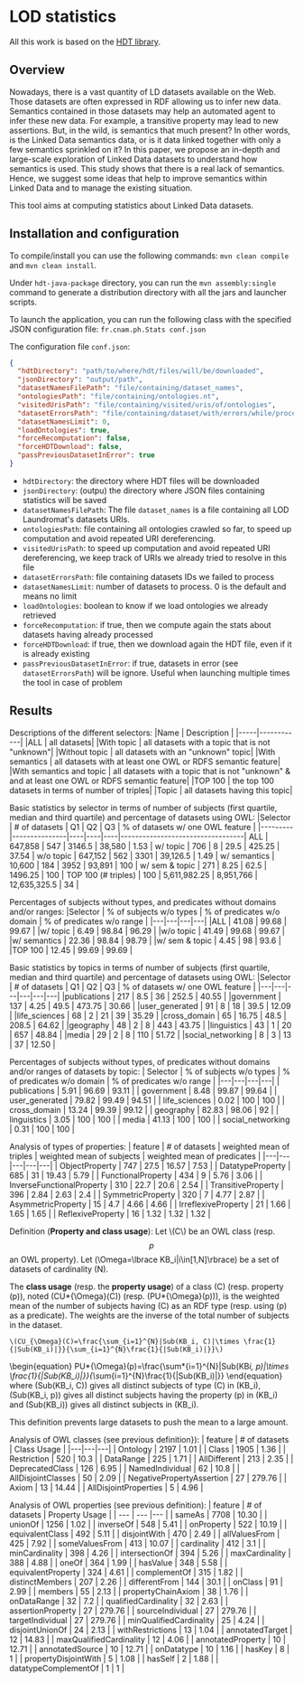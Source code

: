 # LOD statistics

All this work is based on the [HDT library](https://github.com/rdfhdt/hdt-java).

## Overview

Nowadays, there is a vast quantity of LD datasets available on the Web. Those datasets are often expressed in RDF allowing us to infer new data. Semantics contained in those datasets may help an automated agent to infer these new data. For example, a transitive property may lead to new assertions. But, in the wild, is semantics that much present? In other words, is the Linked Data semantics data, or is it data linked together with only a few semantics sprinkled on it? In this paper, we propose an in-depth and large-scale exploration of Linked Data datasets to understand how semantics is used. This study shows that there is a real lack of semantics. Hence, we suggest some ideas that help to improve semantics within Linked Data and to manage the existing situation.

This tool aims at computing statistics about Linked Data datasets.

## Installation and configuration

To compile/install you can use the following commands: `mvn clean compile` and `mvn clean install`.

Under `hdt-java-package` directory, you can run the `mvn assembly:single` command to generate a distribution directory with all the jars and launcher scripts.

To launch the application, you can run the following class with the specified JSON configuration file: `fr.cnam.ph.Stats conf.json`

The configuration file `conf.json`:

```json
{
  "hdtDirectory": "path/to/where/hdt/files/will/be/downloaded",
  "jsonDirectory": "output/path",
  "datasetNamesFilePath": "file/containing/dataset_names",
  "ontologiesPath": "file/containing/ontologies.nt",
  "visitedUrisPath": "file/containing/visited/uris/of/ontologies",
  "datasetErrorsPath": "file/containing/dataset/with/errors/while/processing",
  "datasetNamesLimit": 0,
  "loadOntologies": true,
  "forceRecomputation": false,
  "forceHDTDownload": false,
  "passPreviousDatasetInError": true
}
```

- `hdtDirectory`: the directory where HDT files will be downloaded
- `jsonDirectory`: (outpu) the directory where JSON files containing statistics will be saved
- `datasetNamesFilePath`: The file `dataset_names` is a file containing all LOD Laundromat's datasets URIs.
- `ontologiesPath`: file containing all ontologies crawled so far, to speed up computation and avoid repeated URI dereferencing.
- `visitedUrisPath`: to speed up computation and avoid repeated URI dereferencing, we keep track of URIs we already tried to resolve in this file
- `datasetErrorsPath`: file containing datasets IDs we failed to process
- `datasetNamesLimit`: number of datasets to process. 0 is the default and means no limit
- `loadOntologies`: boolean to know if we load ontologies we already retrieved
- `forceRecomputation`: if true, then we compute again the stats about datasets having already processed
- `forceHDTDownload`: if true, then we download again the HDT file, even if it is already existing
- `passPreviousDatasetInError`: if true, datasets in error (see `datasetErrorsPath`) will be ignore. Useful when launching multiple times the tool in case of problem

## Results

Descriptions of the different selectors:
|Name | Description |
|-----|------------|
|ALL | all datasets|
|With topic | all datasets with a topic that is not "unknown"|
|Without topic | all datasets with an "unknown" topic|
|With semantics | all datasets with at least one OWL or RDFS semantic feature|
|With semantics and topic | all datasets with a topic that is not "unknown" & and at least one OWL or RDFS semantic feature|
|TOP 100 | the top 100 datasets in terms of number of triples|
|Topic | all datasets having this topic|

Basic statistics by selector in terms of number of subjects (first quartile, median and third quartile) and percentage of datasets using OWL:
|Selector | # of datasets | Q1 | Q2 | Q3 | % of datasets w/ one OWL feature |
|---------|---------------|----|----|----|----------------------------------|
ALL | 647,858 | 547 | 3146.5 | 38,580 | 1.53 |
w/ topic | 706 | 8 | 29.5 | 425.25 | 37.54 |
w/o topic | 647,152 | 562 | 3301 | 39,126.5 | 1.49 |
w/ semantics | 10,600 | 184 | 3952 | 93,891 | 100 |
w/ sem \& topic | 271 | 8.25 | 62.5 | 1496.25 | 100 |
TOP 100 (# triples) | 100 | 5,611,982.25 | 8,951,766 | 12,635,325.5 | 34 |

Percentages of subjects without types, and predicates without domains and/or ranges:
|Selector | % of subjects w/o types | % of predicates w/o domain | % of predicates w/o range |
|---|---|---|---|
|ALL | 41.08 | 99.68 | 99.67 |
|w/ topic | 6.49 | 98.84 | 96.29 |
|w/o topic | 41.49 | 99.68 | 99.67 |
|w/ semantics | 22.36 | 98.84 | 98.79 |
|w/ sem \& topic | 4.45 | 98 | 93.6 |
|TOP 100 | 12.45 | 99.69 | 99.69 |

Basic statistics by topics in terms of number of subjects (first quartile, median and third quartile) and percentage of datasets using OWL:
|Selector | # of datasets | Q1 | Q2 | Q3 | % of datasets w/ one OWL feature |
|---|---|---|---|---|---|
|publications | 217 | 8.5 | 36 | 252.5 | 40.55 |
|government | 137 | 4.25 | 49.5 | 473.75 | 30.66 |
|user_generated | 91 | 8 | 18 | 39.5 | 12.09 |
|life_sciences | 68 | 2 | 21 | 39 | 35.29 |
|cross_domain | 65 | 16.75 | 48.5 | 208.5 | 64.62 |
|geography | 48 | 2 | 8 | 443 | 43.75 |
|linguistics | 43 | 1 | 20 | 657 | 48.84 |
|media | 29 | 2 | 8 | 110 | 51.72 |
|social_networking | 8 | 3 | 13 | 37 | 12.50 |

Percentages of subjects without types, of predicates without domains and/or ranges of datasets by topic:
| Selector | \% of subjects w/o types | \% of predicates w/o domain | \% of predicates w/o range |
|---|---|---|---|
| publications | 5.91 | 96.69 | 93.11 |
| government | 8.48 | 99.87 | 99.64 |
| user_generated | 79.82 | 99.49 | 94.51 |
| life_sciences | 0.02 | 100 | 100 |
| cross_domain | 13.24 | 99.39 | 99.12 |
| geography | 82.83 | 98.06 | 92 |
| linguistics | 3.05 | 100 | 100 |
| media | 41.13 | 100 | 100 |
| social_networking | 0.31 | 100 | 100 |

Analysis of types of properties:
| feature | # of datasets | weighted mean of triples | weighted mean of subjects | weighted mean of predicates |
|---|---|---|---|---|
| ObjectProperty | 747 | 27.5 | 16.57 | 7.53 |
| DatatypeProperty | 685 | 31 | 19.43 | 5.79 |
| FunctionalProperty | 434 | 9 | 5.76 | 3.06 |
| InverseFunctionalProperty | 310 | 22.7 | 20.6 | 2.54 |
| TransitiveProperty | 396 | 2.84 | 2.63 | 2.4 |
| SymmetricProperty | 320 | 7 | 4.77 | 2.87 |
| AsymmetricProperty | 15 | 4.7 | 4.66 | 4.66 |
| IrreflexiveProperty | 21 | 1.66 | 1.65 | 1.65 |
| ReflexiveProperty | 16 | 1.32 | 1.32 | 1.32 |

Definition (**Property and class usage**):
Let \\(C\\) be an OWL class (resp. $$p$$ an OWL property).
Let \(\Omega=\lbrace KB_i|i\in[1,N]\rbrace\) be a set of datasets of cardinality \(N\).

The **class usage** (resp. the **property usage**) of a class \(C\) (resp. property \(p\)), noted \(CU*{\Omega}(C)\) (resp. \(PU*{\Omega}(p)\)), is the weighted mean of the number of subjects having \(C\) as an RDF type (resp. using \(p\) as a predicate).
The weights are the inverse of the total number of subjects in the dataset.

    \(CU_{\Omega}(C)=\frac{\sum_{i=1}^{N}|Sub(KB_i, C)|\times \frac{1}{|Sub(KB_i)|}}{\sum_{i=1}^{N}\frac{1}{|Sub(KB_i)|}}\)

\begin{equation}
PU*{\Omega}(p)=\frac{\sum*{i=1}^{N}|Sub(KB*i, p)|\times \frac{1}{|Sub(KB_i)|}}{\sum*{i=1}^{N}\frac{1}{|Sub(KB_i)|}}
\end{equation}
where \(Sub(KB_i, C)\) gives all distinct subjects of type \(C\) in \(KB_i\),
\(Sub(KB_i, p)\) gives all distinct subjects having the property \(p\) in \(KB_i\)
and \(Sub(KB_i)\) gives all distinct subjects in \(KB_i\).

This definition prevents large datasets to push the mean to a large amount.

Analysis of OWL classes (see previous definition}):
| feature | # of datasets | Class Usage |
|---|---|---|
| Ontology | 2197 | 1.01 |
| Class | 1905 | 1.36 |
| Restriction | 520 | 10.3 |
| DataRange | 225 | 1.71 |
| AllDifferent | 213 | 2.35 |
| DeprecatedClass | 126 | 6.95 |
| NamedIndividual | 62 | 10.8 |
| AllDisjointClasses | 50 | 2.09 |
| NegativePropertyAssertion | 27 | 279.76 |
| Axiom | 13 | 14.44 |
| AllDisjointProperties | 5 | 4.96 |

Analysis of OWL properties (see previous definition):
| feature | # of datasets | Property Usage |
| --- | --- |--- |
| sameAs | 7708 | 10.30 |
| unionOf | 1256 | 1.02 |
| inverseOf | 548 | 5.41 |
| onProperty | 522 | 10.19 |
| equivalentClass | 492 | 5.11 |
| disjointWith | 470 | 2.49 |
| allValuesFrom | 425 | 7.92 |
| someValuesFrom | 413 | 10.07 |
| cardinality | 412 | 3.1 |
| minCardinality | 398 | 4.26 |
| intersectionOf | 394 | 5.26 |
| maxCardinality | 388 | 4.88 |
| oneOf | 364 | 1.99 |
| hasValue | 348 | 5.58 |
| equivalentProperty | 324 | 4.61 |
| complementOf | 315 | 1.82 |
| distinctMembers | 207 | 2.26 |
| differentFrom | 144 | 30.1 |
| onClass | 91 | 2.99 |
| members | 55 | 2.13 |
| propertyChainAxiom | 38 | 1.76 |
| onDataRange | 32 | 7.2 |
| qualifiedCardinality | 32 | 2.63 |
| assertionProperty | 27 | 279.76 |
| sourceIndividual | 27 | 279.76 |
| targetIndividual | 27 | 279.76 |
| minQualifiedCardinality | 25 | 4.24 |
| disjointUnionOf | 24 | 2.13 |
| withRestrictions | 13 | 1.04 |
| annotatedTarget | 12 | 14.83 |
| maxQualifiedCardinality | 12 | 4.06 |
| annotatedProperty | 10 | 12.71 |
| annotatedSource | 10 | 12.71 |
| onDatatype | 10 | 1.16 |
| hasKey | 8 | 1 |
| propertyDisjointWith | 5 | 1.08 |
| hasSelf | 2 | 1.88 |
| datatypeComplementOf | 1 | 1 |
